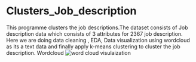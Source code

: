 # Clusters_Job_description
This programme clusters the job descriptions.The dataset consists of Job description data which consists of 3 attributes for 2367 job description.
Here we are doing data cleaning , EDA, Data visualization using wordcloud as its a text data and finally apply k-means clustering to cluster the job description.
Wordcloud
![word cloud visulaization](https://user-images.githubusercontent.com/89747951/192974490-ae237adb-97e2-4ca3-9f76-2fa08fbb6283.png)

